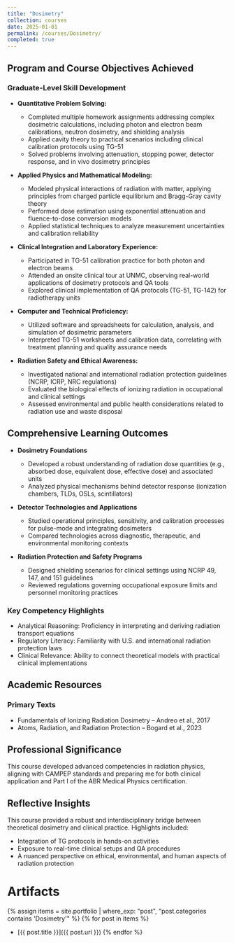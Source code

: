 ```yaml
---
title: "Dosimetry"
collection: courses
date: 2025-01-01
permalink: /courses/Dosimetry/
completed: true
---
```


## Program and Course Objectives Achieved
### Graduate-Level Skill Development

- **Quantitative Problem Solving:**

	- Completed multiple homework assignments addressing complex dosimetric calculations, including photon and electron beam calibrations, neutron dosimetry, and shielding analysis
	- Applied cavity theory to practical scenarios including clinical calibration protocols using TG-51
	- Solved problems involving attenuation, stopping power, detector response, and in vivo dosimetry principles

- **Applied Physics and Mathematical Modeling:**

	- Modeled physical interactions of radiation with matter, applying principles from charged particle equilibrium and Bragg-Gray cavity theory
	- Performed dose estimation using exponential attenuation and fluence-to-dose conversion models
	- Applied statistical techniques to analyze measurement uncertainties and calibration reliability

- **Clinical Integration and Laboratory Experience:**

	- Participated in TG-51 calibration practice for both photon and electron beams
	- Attended an onsite clinical tour at UNMC, observing real-world applications of dosimetry protocols and QA tools
	- Explored clinical implementation of QA protocols (TG-51, TG-142) for radiotherapy units

- **Computer and Technical Proficiency:**

	- Utilized software and spreadsheets for calculation, analysis, and simulation of dosimetric parameters
	- Interpreted TG-51 worksheets and calibration data, correlating with treatment planning and quality assurance needs

- **Radiation Safety and Ethical Awareness:**

	- Investigated national and international radiation protection guidelines (NCRP, ICRP, NRC regulations)
	- Evaluated the biological effects of ionizing radiation in occupational and clinical settings
	- Assessed environmental and public health considerations related to radiation use and waste disposal

## Comprehensive Learning Outcomes

- **Dosimetry Foundations**

	- Developed a robust understanding of radiation dose quantities (e.g., absorbed dose, equivalent dose, effective dose) and associated units
	- Analyzed physical mechanisms behind detector response (ionization chambers, TLDs, OSLs, scintillators)

- **Detector Technologies and Applications**

	- Studied operational principles, sensitivity, and calibration processes for pulse-mode and integrating dosimeters
	- Compared technologies across diagnostic, therapeutic, and environmental monitoring contexts

- **Radiation Protection and Safety Programs**
	- Designed shielding scenarios for clinical settings using NCRP 49, 147, and 151 guidelines
	- Reviewed regulations governing occupational exposure limits and personnel monitoring practices

### Key Competency Highlights

- Analytical Reasoning: Proficiency in interpreting and deriving radiation transport equations
- Regulatory Literacy: Familiarity with U.S. and international radiation protection laws
- Clinical Relevance: Ability to connect theoretical models with practical clinical implementations

## Academic Resources
### Primary Texts

- Fundamentals of Ionizing Radiation Dosimetry – Andreo et al., 2017
- Atoms, Radiation, and Radiation Protection – Bogard et al., 2023

## Professional Significance
This course developed advanced competencies in radiation physics, aligning with CAMPEP standards and preparing me for both clinical application and Part I of the ABR Medical Physics certification.

## Reflective Insights
This course provided a robust and interdisciplinary bridge between theoretical dosimetry and clinical practice. Highlights included:

- Integration of TG protocols in hands-on activities
- Exposure to real-time clinical setups and QA procedures
- A nuanced perspective on ethical, environmental, and human aspects of radiation protection

# Artifacts

{% assign items = site.portfolio | where_exp: "post", "post.categories contains 'Dosimetry'" %}
{% for post in items %}
- [{{ post.title }}]({{ post.url }})
{% endfor %}
